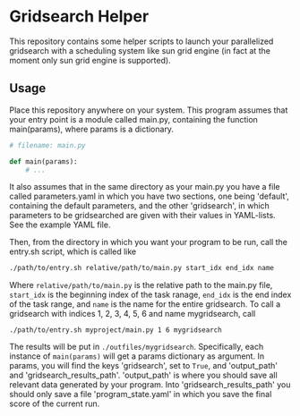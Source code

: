 # Gridsearch Helper

This repository contains some helper scripts to launch your parallelized gridsearch with a scheduling system like sun grid engine (in fact at the moment only sun grid engine is supported).

## Usage

Place this repository anywhere on your system. This program assumes that your entry point is a module called main.py, containing the function main(params), where params is a dictionary.


```python
# filename: main.py

def main(params):
	# ...
```

It also assumes that in the same directory as your main.py you have a file called parameters.yaml in which you have two sections, one being 'default', containing the default parameters, and the other 'gridsearch', in which parameters to be gridsearched are given with their values in YAML-lists. See the example YAML file.

Then, from the directory in which you want your program to be run, call the entry.sh script, which is called like

```bash
./path/to/entry.sh relative/path/to/main.py start_idx end_idx name
```

Where ``relative/path/to/main.py`` is the relative path to the main.py file, ``start_idx`` is the beginning index of the task ranage, ``end_idx`` is the end index of the task range, and ``name`` is the name for the entire gridsearch. To call a gridsearch with indices 1, 2, 3, 4, 5, 6 and name mygridsearch, call

```
./path/to/entry.sh myproject/main.py 1 6 mygridsearch
```

The results will be put in ``./outfiles/mygridsearch``. Specifically, each instance of ```main(params)``` will get a params dictionary as argument. In params, you will find the keys 'gridsearch', set to ```True```, and 'output_path' and 'gridsearch_results_path'. 'output_path' is where you should save all relevant data generated by your program. Into 'gridsearch_results_path' you should only save a file 'program_state.yaml' in which you save the final score of the current run.
